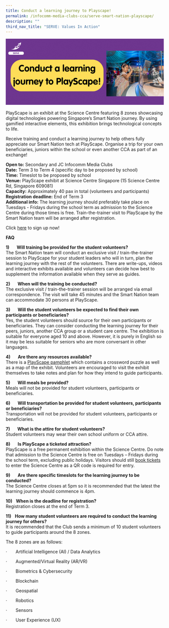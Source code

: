 ```yaml
---
title: Conduct a learning journey to Playscape!
permalink: /infocomm-media-clubs-cca/serve-smart-nation-playscape/
description: ""
third_nav_title: "SERVE: Values In Action"
---
```

![](/images/Icmclub/website%20playscape.png)

PlayScape is an exhibit at the Science Centre featuring 8 zones showcasing digital technologies powering Singapore’s Smart Nation journey. By using gamified interactive elements, this exhibition brings technological concepts to life. 

Receive training and conduct a learning journey to help others fully appreciate our Smart Nation tech at PlayScape. Organise a trip for your own beneficiaries, juniors within the school or even another CCA as part of an exchange!

**Open to:** Secondary and JC Infocomm Media Clubs<br>
**Date:** Term 3 to Term 4 (specific day to be proposed by school)<br>
**Time:** Timeslot to be proposed by school<br>
**Venue:** PlayScape exhibit at Science Centre Singapore (15 Science Centre Rd, Singapore 609081)<br>
**Capacity:** Approximately 40 pax in total (volunteers and participants)<br>
**Registration deadline:** End of Term 3<br>
**Additional info:** The learning journey should preferably take place on Tuesdays - Fridays during the school term as admission to the Science Centre during those times is free. Train-the-trainer visit to PlayScape by the Smart Nation team will be arranged after registration.  

Click [here](https://form.gov.sg/64b4b63423e54700113360b2) to sign up now!

**FAQ**

**1)**&nbsp;&nbsp;&nbsp;&nbsp;&nbsp; **Will training be provided for the student volunteers?**<br>
The Smart Nation team will conduct an exclusive visit / train-the-trainer session to PlayScape for your student leaders who will in turn, plan the learning journey with the rest of the volunteers. There are write-ups, videos and interactive exhibits available and volunteers can decide how best to supplement the information available when they serve as guides.  
  

**2)**&nbsp;&nbsp;&nbsp;&nbsp;&nbsp; **When will the training be conducted?**<br>
The exclusive visit / train-the-trainer session will be arranged via email correspondence. The visit will take 45 minutes and the Smart Nation team can accommodate 30 persons at PlayScape.  
  

**3)**&nbsp;&nbsp;&nbsp;&nbsp;&nbsp; **Will the student volunteers be expected to find their own participants or beneficiaries?**<br>
Yes, the student volunteers should source for their own participants or beneficiaries. They can consider conducting the learning journey for their peers, juniors, another CCA group or a student care centre. The exhibition is suitable for everyone aged 10 and above. However, it is purely in English so it may be less suitable for seniors who are more conversant in other languages.&nbsp;  
  

**4)**&nbsp;&nbsp;&nbsp;&nbsp;&nbsp; **Are there any resources available?** <br>There is a [PlayScape pamphlet](https://www.smartnation.gov.sg/community/showcases/playscape/) which contains a crossword puzzle as well as a map of the exhibit. Volunteers are encouraged to visit the exhibit themselves to take notes and plan for how they intend to guide participants.  
  

**5)**&nbsp;&nbsp;&nbsp;&nbsp;&nbsp; **Will meals be provided?** <br>Meals will not be provided for student volunteers, participants or beneficiaries. &nbsp;&nbsp;

**6)**&nbsp;&nbsp;&nbsp;&nbsp;&nbsp; **Will transportation be provided for student volunteers, participants or beneficiaries?** <br>Transportation will not be provided for student volunteers, participants or beneficiaries.  
  

**7)**&nbsp;&nbsp;&nbsp;&nbsp;&nbsp; **What is the attire for student volunteers?**  <br>
Student volunteers may wear their own school uniform or CCA attire.  
  

**8)**&nbsp;&nbsp;&nbsp;&nbsp;&nbsp; **Is PlayScape a ticketed attraction?**<br>  PlayScape is a free permanent exhibition within the Science Centre. Do note that admission to the Science Centre is free on Tuesdays – Fridays during the school term, excluding public holidays. Visitors should still [book tickets](https://www.gevme.com/scsonlinetickets) to enter the Science Centre as a QR code is required for entry.  
  

**9)**&nbsp;&nbsp;&nbsp;&nbsp;&nbsp; **Are there specific timeslots for the learning journey to be conducted?**<br>
The Science Centre closes at 5pm so it is recommended that the latest the learning journey should commence is 4pm.  
  

**10)**&nbsp;&nbsp; **When is the deadline for registration?** <br>Registration closes at the end of Term 3.

**11)**&nbsp;&nbsp; **How many student volunteers are required to conduct the learning journey for others?**<br>
It is recommended that the Club sends a minimum of 10 student volunteers to guide participants around the 8 zones.

The 8 zones are as follows:

·&nbsp;&nbsp;&nbsp;&nbsp;&nbsp;&nbsp; Artificial Intelligence (AI) / Data Analytics

·&nbsp;&nbsp;&nbsp;&nbsp;&nbsp;&nbsp; Augmented/Virtual Reality (AR/VR)

·&nbsp;&nbsp;&nbsp;&nbsp;&nbsp;&nbsp; Biometrics &amp; Cybersecurity

·&nbsp;&nbsp;&nbsp;&nbsp;&nbsp;&nbsp; Blockchain

·&nbsp;&nbsp;&nbsp;&nbsp;&nbsp;&nbsp; Geospatial

·&nbsp;&nbsp;&nbsp;&nbsp;&nbsp;&nbsp; Robotics

·&nbsp;&nbsp;&nbsp;&nbsp;&nbsp;&nbsp; Sensors<br>

·&nbsp;&nbsp;&nbsp;&nbsp;&nbsp;&nbsp; User Experience (UX)